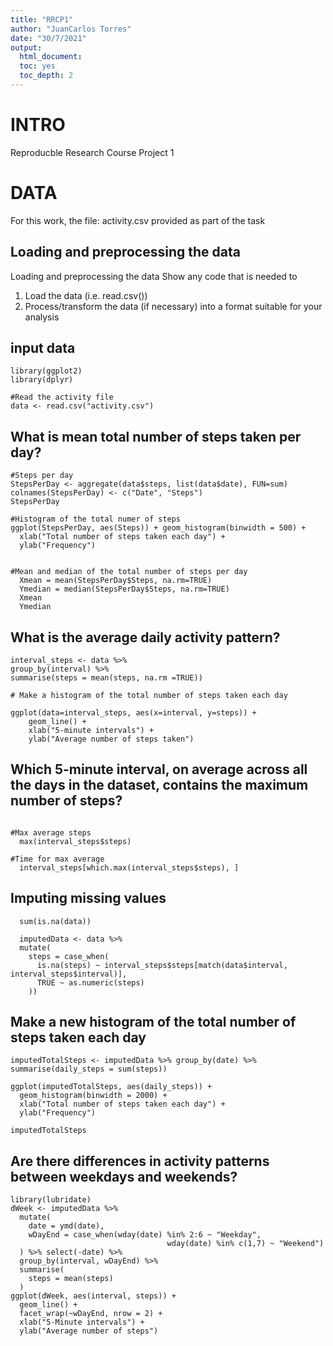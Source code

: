 ```yaml
---
title: "RRCP1"
author: "JuanCarlos Torres"
date: "30/7/2021"
output: 
  html_document:
  toc: yes
  toc_depth: 2
---
```


# INTRO
Reproducble Research Course Project 1

# DATA
For this work, the file: activity.csv provided as part of the task

## Loading and preprocessing the data
Loading and preprocessing the data
Show any code that is needed to
1. Load the data (i.e. read.csv())
2. Process/transform the data (if necessary) into a format suitable for your analysis

## input data
```{r}
library(ggplot2)
library(dplyr)

#Read the activity file
data <- read.csv("activity.csv")
```

## What is mean total number of steps taken per day?
```{r}
#Steps per day
StepsPerDay <- aggregate(data$steps, list(data$date), FUN=sum)
colnames(StepsPerDay) <- c("Date", "Steps")
StepsPerDay

#Histogram of the total numer of steps
ggplot(StepsPerDay, aes(Steps)) + geom_histogram(binwidth = 500) +
  xlab("Total number of steps taken each day") + 
  ylab("Frequency")
  

#Mean and median of the total number of steps per day
  Xmean = mean(StepsPerDay$Steps, na.rm=TRUE) 
  Ymedian = median(StepsPerDay$Steps, na.rm=TRUE)
  Xmean
  Ymedian
```
  
## What is the average daily activity pattern?
```{r}
interval_steps <- data %>% 
group_by(interval) %>%
summarise(steps = mean(steps, na.rm =TRUE))

# Make a histogram of the total number of steps taken each day

ggplot(data=interval_steps, aes(x=interval, y=steps)) +
    geom_line() +
    xlab("5-minute intervals") +
    ylab("Average number of steps taken")
```    


## Which 5-minute interval, on average across all the days in the dataset, contains the maximum number of steps?

```{r}

#Max average steps
  max(interval_steps$steps)

#Time for max average
  interval_steps[which.max(interval_steps$steps), ]
```

## Imputing missing values
```{r}
  sum(is.na(data))
  
  imputedData <- data %>%
  mutate(
    steps = case_when(
      is.na(steps) ~ interval_steps$steps[match(data$interval, interval_steps$interval)],      
      TRUE ~ as.numeric(steps)
    ))
```    

## Make a new histogram of the total number of steps taken each day
```{r}
imputedTotalSteps <- imputedData %>% group_by(date) %>% summarise(daily_steps = sum(steps))

ggplot(imputedTotalSteps, aes(daily_steps)) + 
  geom_histogram(binwidth = 2000) + 
  xlab("Total number of steps taken each day") + 
  ylab("Frequency")

imputedTotalSteps
```

## Are there differences in activity patterns between weekdays and weekends?
```{r}
library(lubridate)
dWeek <- imputedData %>%
  mutate(
    date = ymd(date),
    wDayEnd = case_when(wday(date) %in% 2:6 ~ "Weekday",
                                   wday(date) %in% c(1,7) ~ "Weekend")
  ) %>% select(-date) %>%
  group_by(interval, wDayEnd) %>%
  summarise(
    steps = mean(steps)
  )
ggplot(dWeek, aes(interval, steps)) + 
  geom_line() + 
  facet_wrap(~wDayEnd, nrow = 2) +
  xlab("5-Minute intervals") + 
  ylab("Average number of steps")
```
  
